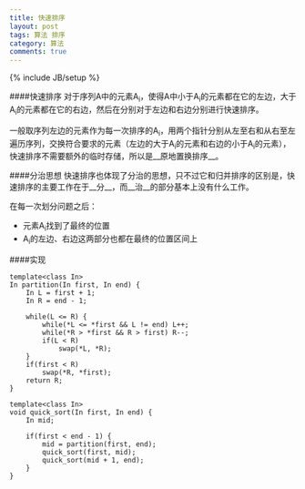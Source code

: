 ```yaml
---
title: 快速排序
layout: post
tags: 算法 排序
category: 算法
comments: true
---
```

{% include JB/setup %}

####快速排序
对于序列A中的元素A<sub>i</sub>，使得A中小于A<sub>i</sub>的元素都在它的左边，大于A<sub>i</sub>的元素都在它的右边，然后在分别对于左边和右边分别进行快速排序。

一般取序列左边的元素作为每一次排序的A<sub>i</sub>，用两个指针分别从左至右和从右至左遍历序列，交换符合要求的元素（左边的大于A<sub>i</sub>的元素和右边的小于A<sub>i</sub>的元素），快速排序不需要额外的临时存储，所以是__原地置换排序__。

####分治思想
快速排序也体现了分治的思想，只不过它和归并排序的区别是，快速排序的主要工作在于__分__，而__治__的部分基本上没有什么工作。

在每一次划分问题之后：

* 元素A<sub>i</sub>找到了最终的位置
* A<sub>i</sub>的左边、右边这两部分也都在最终的位置区间上


####实现

	template<class In>
	In partition(In first, In end) {
		In L = first + 1;
		In R = end - 1;

		while(L <= R) {
			while(*L <= *first && L != end) L++;
			while(*R > *first && R > first) R--;
			if(L < R)
				swap(*L, *R);
		}
		if(first < R)
			swap(*R, *first);
		return R;
	}

	template<class In>
	void quick_sort(In first, In end) {
		In mid;

		if(first < end - 1) {
			mid = partition(first, end);
			quick_sort(first, mid);
			quick_sort(mid + 1, end);
		}
	}

